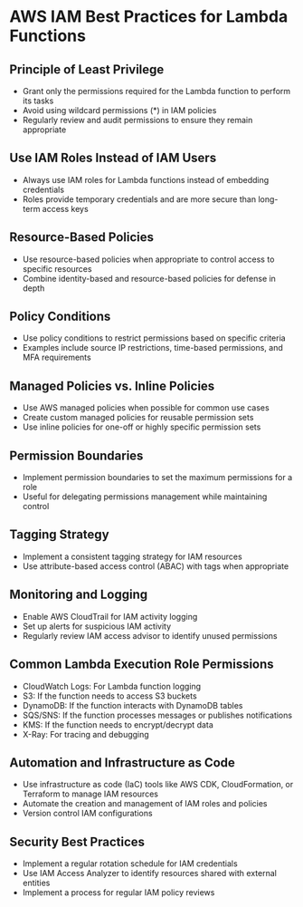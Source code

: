 # AWS IAM Best Practices for Lambda Functions

## Principle of Least Privilege
- Grant only the permissions required for the Lambda function to perform its tasks
- Avoid using wildcard permissions (*) in IAM policies
- Regularly review and audit permissions to ensure they remain appropriate

## Use IAM Roles Instead of IAM Users
- Always use IAM roles for Lambda functions instead of embedding credentials
- Roles provide temporary credentials and are more secure than long-term access keys

## Resource-Based Policies
- Use resource-based policies when appropriate to control access to specific resources
- Combine identity-based and resource-based policies for defense in depth

## Policy Conditions
- Use policy conditions to restrict permissions based on specific criteria
- Examples include source IP restrictions, time-based permissions, and MFA requirements

## Managed Policies vs. Inline Policies
- Use AWS managed policies when possible for common use cases
- Create custom managed policies for reusable permission sets
- Use inline policies for one-off or highly specific permission sets

## Permission Boundaries
- Implement permission boundaries to set the maximum permissions for a role
- Useful for delegating permissions management while maintaining control

## Tagging Strategy
- Implement a consistent tagging strategy for IAM resources
- Use attribute-based access control (ABAC) with tags when appropriate

## Monitoring and Logging
- Enable AWS CloudTrail for IAM activity logging
- Set up alerts for suspicious IAM activity
- Regularly review IAM access advisor to identify unused permissions

## Common Lambda Execution Role Permissions
- CloudWatch Logs: For Lambda function logging
- S3: If the function needs to access S3 buckets
- DynamoDB: If the function interacts with DynamoDB tables
- SQS/SNS: If the function processes messages or publishes notifications
- KMS: If the function needs to encrypt/decrypt data
- X-Ray: For tracing and debugging

## Automation and Infrastructure as Code
- Use infrastructure as code (IaC) tools like AWS CDK, CloudFormation, or Terraform to manage IAM resources
- Automate the creation and management of IAM roles and policies
- Version control IAM configurations

## Security Best Practices
- Implement a regular rotation schedule for IAM credentials
- Use IAM Access Analyzer to identify resources shared with external entities
- Implement a process for regular IAM policy reviews
